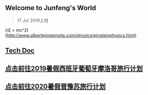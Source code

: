 ## Welcome to Junfeng's World   
> 17 Jul 2019上线


(\E = mc^2\)(http://www.alberteinsteinsite.com/physics/einsteinphysics.html)

## [Tech Doc](https://keeperlu.github.io/TechDoc/list.html)

## [点击前往2019暑假西班牙葡萄牙摩洛哥旅行计划](https://keeperlu.github.io/spm.html)

## [点击前往2020暑假晋豫苏旅行计划](https://keeperlu.github.io/2020Travel/summer2020.html)
